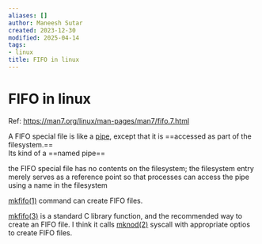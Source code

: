 ```yaml
---
aliases: []
author: Maneesh Sutar
created: 2023-12-30
modified: 2025-04-14
tags:
- linux
title: FIFO in linux
---
```


# FIFO in linux

Ref: <https://man7.org/linux/man-pages/man7/fifo.7.html>

A FIFO special file is like a [pipe](pipe.md), except that it is ==accessed as part of the filesystem.==  
Its kind of a ==named pipe==

the FIFO special file has no contents on the filesystem; the filesystem entry merely serves as a reference point so that processes can access the pipe using a name in the filesystem

[mkfifo(1)](https://man7.org/linux/man-pages/man1/mkfifo.1.html) command can create FIFO files.

[mkfifo(3)](https://man7.org/linux/man-pages/man3/mkfifo.3.html) is a standard C library function, and the recommended way to create an FIFO file. I think it calls [mknod(2)](https://man7.org/linux/man-pages/man2/mknod.2.html) syscall with appropriate optios to create FIFO files.
